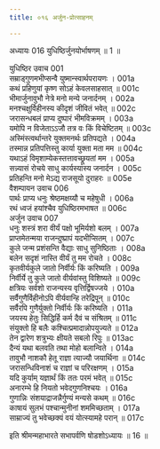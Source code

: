 ```yaml
---
title: ०१६ अर्जुन-प्रोत्साहनम्

---
```

अध्यायः 016
युधिष्ठिर्जुनयोर्भाषणम् ॥ 1 ॥

युधिष्ठिर उवाच 	001  
सम्राड्गुणमभीप्सन्वै युष्मान्स्वार्थपरायणः ।	001a  
कथं प्रहिणुयां कृष्ण सोऽहं केवलसाहसात् ॥	001c  
भीमार्जुनावुभौ नेत्रे मनो मन्ये जनार्दनम् ।	002a  
मनश्चक्षुर्विहीनस्य कीदृशं जीवितं भवेत् ॥	002c  
जरासन्धबलं प्राप्य दुष्पारं भीमविक्रमम् ।	003a  
यमोपि न विजेताऽऽजौ तत्र वः किं विचेष्टितम् ॥	003c  
अस्मिंस्त्वर्थान्तरे युक्तमनर्थः प्रतिपद्यते ।	004a  
तस्मान्न प्रतिपत्तिस्तु कार्या युक्ता मता मम ॥	004c  
यथाऽहं विमृशाम्येकस्तत्तावच्छ्रूयतां मम ।	005a  
सन्न्यासं रोचये साधु कार्यस्यास्य जनार्दन ।	005c  
प्रतिहन्ति मनो मेऽद्य राजसूयो दुराहरः ॥	005e  
वैशम्पायन उवाच 	006  
पार्थः प्राप्य धनुः श्रेष्ठमक्षय्यौ च महेषुधी ।	006a  
रथं ध्वजं हयांश्चैव युधिष्ठिरमभाषत ॥	006c  
अर्जुन उवाच 	007  
धनुः शस्त्रं शरा वीर्यं पक्षो भूमिर्यशो बलम् ।	007a  
प्राप्तमेतन्मया राजन्दुष्प्रापं यदभीप्सितम् ।	007c  
कुले जन्म प्रशंसन्ति वैद्याः साधु सुनिष्ठिताः ।	008a  
बलेन सदृशं नास्ति वीर्यं तु मम रोचते ।	008c  
कृतवीर्यकुले जातो निर्वीर्यः किं करिष्यति ।	009a  
निर्वीर्ये तु कुले जातो वीर्यवांस्तु विशिष्यते ॥	009c  
क्षत्रियः सर्वशो राजन्यस्य वृत्तिर्द्विषज्जये ।	010a  
सर्वैगुणैर्विहीनोऽपि वीर्यवान्हि तरेद्रिपून् ॥	010c  
सर्वैरपि गुणैर्युक्तो निर्वीर्यः किं करिष्यति ।	011a  
जयस्य हेतुः सिद्धिर्हि कर्म दैवं च संश्रितम् ॥	011c  
संयुक्तो हि बलैः कश्चित्प्रमादान्नोपयुज्यते ॥	012a  
तेन द्वारेण शत्रुभ्यः क्षीयते सबलो रिपुः ॥	013ac  
दैन्यं यथा बलवति तथा मोहो बलान्विते ।	014a  
तावुभौ नाशकौ हेतू राज्ञा त्याज्यौ जयार्थिना ॥	014c  
जरासन्धिविनाशं च राज्ञां च परिरक्षणम् ।	015a  
यदि कुर्याम् यज्ञार्थं किं ततः परमं भवेत् ॥	015c  
अनारम्भे हि नियतो भवेदगुणनिश्चयः ।	016a  
गुणान्निः संशयाद्राजन्नैर्गुण्यं मन्यसे कथम् ॥	016c  
काषायं सुलभं पश्चान्मुनीनां शममिच्छताम् ।	017a  
साम्राज्यं तु भवेच्छक्यं वयं योत्स्यामहे परान् ॥ 	017c  

इति श्रीमन्महाभारते सभापर्वणि षोडशोऽध्यायः ॥ 16 ॥